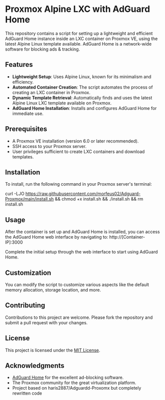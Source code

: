 # Proxmox Alpine LXC with AdGuard Home

This repository contains a script for setting up a lightweight and efficient AdGuard Home instance inside an LXC container on Proxmox VE, using the latest Alpine Linux template available. AdGuard Home is a network-wide software for blocking ads & tracking.

## Features

- **Lightweight Setup**: Uses Alpine Linux, known for its minimalism and efficiency.
- **Automated Container Creation**: The script automates the process of creating an LXC container in Proxmox.
- **Dynamic Template Retrieval**: Automatically finds and uses the latest Alpine Linux LXC template available on Proxmox.
- **AdGuard Home Installation**: Installs and configures AdGuard Home for immediate use.

## Prerequisites

- A Proxmox VE installation (version 6.0 or later recommended).
- SSH access to your Proxmox server.
- User privileges sufficient to create LXC containers and download templates.

## Installation

To install, run the following command in your Proxmox server's terminal:

curl -LJO https://raw.githubusercontent.com/morfeus02/Adguard-Proxmox/main/install.sh && chmod +x install.sh && ./install.sh && rm install.sh

## Usage

After the container is set up and AdGuard Home is installed, you can access the AdGuard Home web interface by navigating to:
http://[Container-IP]:3000


Complete the initial setup through the web interface to start using AdGuard Home.

## Customization

You can modify the script to customize various aspects like the default memory allocation, storage location, and more.

## Contributing

Contributions to this project are welcome. Please fork the repository and submit a pull request with your changes.

## License

This project is licensed under the [MIT License](LICENSE).

## Acknowledgments

- [AdGuard Home](https://github.com/AdguardTeam/AdGuardHome) for the excellent ad-blocking software.
- The Proxmox community for the great virtualization platform.
- Project based on haris2887/Adguardd-Proxomx but completely rewritten code
